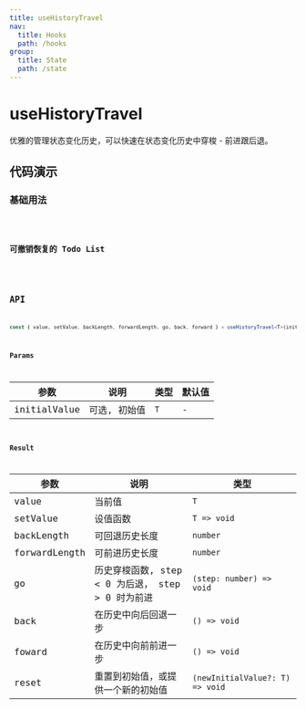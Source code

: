 ```yaml
---
title: useHistoryTravel
nav:
  title: Hooks
  path: /hooks
group:
  title: State
  path: /state
---
```


# useHistoryTravel

优雅的管理状态变化历史，可以快速在状态变化历史中穿梭 - 前进跟后退。

## 代码演示

### 基础用法

<code src="./demo/demo1.tsx" />

### 可撤销恢复的 Todo List

<code src="./demo/demo2.tsx" />

## API

```typescript
const { value, setValue, backLength, forwardLength, go, back, forward } = useHistoryTravel<T>(initialValue?: T);
```

### Params

| 参数         | 说明         | 类型 | 默认值 |
| ------------ | ------------ | ---- | ------ |
| initialValue | 可选, 初始值 | `T`  | -      |

### Result

| 参数          | 说明                                              | 类型                            |
| ------------- | ------------------------------------------------- | ------------------------------- |
| value         | 当前值                                            | `T`                             |
| setValue      | 设值函数                                          | `T => void`                     |
| backLength    | 可回退历史长度                                    | `number`                        |
| forwardLength | 可前进历史长度                                    | `number`                        |
| go            | 历史穿梭函数, step < 0 为后退， step > 0 时为前进 | `(step: number) => void`        |
| back          | 在历史中向后回退一步                              | `() => void`                    |
| foward        | 在历史中向前前进一步                              | `() => void`                    |
| reset         | 重置到初始值，或提供一个新的初始值                | `(newInitialValue?: T) => void` |
